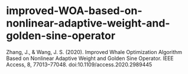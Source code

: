 # improved-WOA-based-on-nonlinear-adaptive-weight-and-golden-sine-operator

Zhang, J., & Wang, J. S. (2020). Improved Whale Optimization Algorithm Based on Nonlinear Adaptive Weight and Golden Sine Operator. IEEE Access, 8, 77013–77048. doi:10.1109/access.2020.2989445
